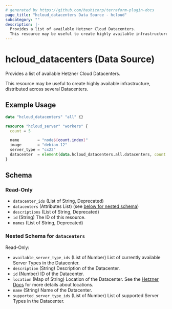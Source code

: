 ```yaml
---
# generated by https://github.com/hashicorp/terraform-plugin-docs
page_title: "hcloud_datacenters Data Source - hcloud"
subcategory: ""
description: |-
  Provides a list of available Hetzner Cloud Datacenters.
  This resource may be useful to create highly available infrastructure, distributed across several Datacenters.
---
```


# hcloud_datacenters (Data Source)

Provides a list of available Hetzner Cloud Datacenters.

This resource may be useful to create highly available infrastructure, distributed across several Datacenters.

## Example Usage

```terraform
data "hcloud_datacenters" "all" {}

resource "hcloud_server" "workers" {
  count = 5

  name        = "node${count.index}"
  image       = "debian-12"
  server_type = "cx22"
  datacenter  = element(data.hcloud_datacenters.all.datacenters, count.index).name
}
```

<!-- schema generated by tfplugindocs -->
## Schema

### Read-Only

- `datacenter_ids` (List of String, Deprecated)
- `datacenters` (Attributes List) (see [below for nested schema](#nestedatt--datacenters))
- `descriptions` (List of String, Deprecated)
- `id` (String) The ID of this resource.
- `names` (List of String, Deprecated)

<a id="nestedatt--datacenters"></a>
### Nested Schema for `datacenters`

Read-Only:

- `available_server_type_ids` (List of Number) List of currently available Server Types in the Datacenter.
- `description` (String) Description of the Datacenter.
- `id` (Number) ID of the Datacenter.
- `location` (Map of String) Location of the Datacenter. See the [Hetzner Docs](https://docs.hetzner.com/cloud/general/locations/#what-locations-are-there) for more details about locations.
- `name` (String) Name of the Datacenter.
- `supported_server_type_ids` (List of Number) List of supported Server Types in the Datacenter.
